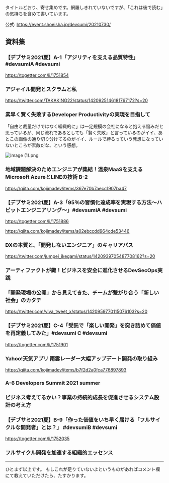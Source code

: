 タイトルどおり、寄せ集めです。網羅しきれていないですが、「これは後で読む」の気持ちを含めて書いています。

公式: https://event.shoeisha.jp/devsumi/20210730/


## 資料集

### 【デブサミ2021夏】A-1「アジリティを支える品質特性」 #devsumiA #devsumi
https://togetter.com/li/1751854

<script async class="speakerdeck-embed" data-id="39ec0243b5684e1db9d61a856b244252" data-ratio="1.77777777777778" src="//speakerdeck.com/assets/embed.js"></script>

### アジャイル開発とスクラムと私

https://twitter.com/TAKAKING22/status/1420925146181767172?s=20

<script async class="speakerdeck-embed" data-id="ff32fd7298b945d481c3953aeaa10c40" data-ratio="1.77777777777778" src="//speakerdeck.com/assets/embed.js"></script>

### 素早く賢く失敗するDeveloper Productivityの実現を目指して

「自由と裁量だけではなく組織的に」は一定規模の会社になると抱える悩みだと思っているが、同じ流れであるとしても「賢く失敗」と言っているのがイイ、あとこの画像の通り切り分けてるのがイイ、ルールで縛るっていう発想になっていないところが素敵だな、という感想。

![image (1).png](https://qiita-image-store.s3.ap-northeast-1.amazonaws.com/0/93824/ebe00f61-90e7-a618-d400-37e0a704c887.png)


<script async class="speakerdeck-embed" data-id="8a915d227ded4d8185acf1cc7116db3f" data-ratio="1.77777777777778" src="//speakerdeck.com/assets/embed.js"></script>


### 地域課題解決のためエンジニアが集結！温泉MaaSを支えるMicrosoft AzureとLINEの技術 B-2

https://qiita.com/kojimadev/items/367e70b7aecc1907ba47


### 【デブサミ2021夏】A-3「95％の習慣化達成率を実現する方法～ハビットエンジニアリング～」#devsumiA #devsumi

https://togetter.com/li/1751886

https://qiita.com/kojimadev/items/a02ebccdd964cde53446


### DXの本質と、「開発しないエンジニア」のキャリアパス

https://twitter.com/jumpei_ikegami/status/1420939705487708162?s=20


<script async class="speakerdeck-embed" data-id="1cef9a07e5c3488e95204957aef60089" data-ratio="1.77777777777778" src="//speakerdeck.com/assets/embed.js"></script>


### アーティファクトが鍵！ビジネスを安全に進化させるDevSecOps実践

<script async class="speakerdeck-embed" data-id="2c641edebd4647fa9e5fea0da5921ac2" data-ratio="1.77777777777778" src="//speakerdeck.com/assets/embed.js"></script>

### 「開発現場の公開」から見えてきた、チームが繋がり合う「新しい社会」のカタチ

https://twitter.com/viva_tweet_x/status/1420959770115076103?s=20

<script async class="speakerdeck-embed" data-id="b2f6dbf18a1641df83f74822e13d72d3" data-ratio="1.77777777777778" src="//speakerdeck.com/assets/embed.js"></script>


### 【デブサミ2021夏】C-4「受託で「楽しい開発」を突き詰めて価値を再定義してみた」#devsumi C #devsumi

https://togetter.com/li/1751901

<script async class="speakerdeck-embed" data-id="362f3e8214b24bbe952cbfcc176cd293" data-ratio="1.77777777777778" src="//speakerdeck.com/assets/embed.js"></script>

### Yahoo!天気アプリ 雨雲レーダー大幅アップデート開発の取り組み
https://qiita.com/kojimadev/items/b7f2d2a0fca776897893


### A-6 Developers Summit 2021 summer

<script async class="speakerdeck-embed" data-id="6b980bd8c9304c5187e0d391b72da408" data-ratio="1.77777777777778" src="//speakerdeck.com/assets/embed.js"></script>


### ビジネス考えてるかい？事業の持続的成長を促進させるシステム設計の考え方

<script async class="speakerdeck-embed" data-id="71eb61ecf80648409b7b4bdbf2ce2cbb" data-ratio="1.77777777777778" src="//speakerdeck.com/assets/embed.js"></script>


### 【デブサミ2021夏】B-9「作った価値をいち早く届ける「フルサイクルな開発者」とは？」 #devsumiB #devsumi

https://togetter.com/li/1752035

<script async class="speakerdeck-embed" data-id="607ab7d824b24401852ad0292ce3fdaf" data-ratio="1.77777777777778" src="//speakerdeck.com/assets/embed.js"></script>


### フルサイクル開発を加速する組織的エッセンス 

<script async class="speakerdeck-embed" data-id="e9e42cd6a7164ee4bc6721cefe2cdf25" data-ratio="1.77777777777778" src="//speakerdeck.com/assets/embed.js"></script>


----

ひとまず以上です。
もしこれが足りていないよというものがあればコメント欄にて教えていただけたら、たすかります。
